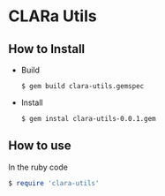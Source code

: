 # CLARa Utils

## How to Install

- Build

  ```
  $ gem build clara-utils.gemspec
  ```
- Install
  ```
  $ gem instal clara-utils-0.0.1.gem 
  ```
## How to use
In the ruby code 

  ```ruby
  $ require 'clara-utils'
  ```
